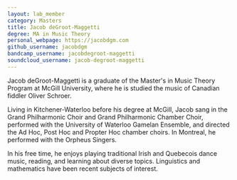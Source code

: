 ```yaml
---
layout: lab_member
category: Masters
title: Jacob deGroot-Maggetti
degree: MA in Music Theory
personal_webpage: https://jacobdgm.com
github_username: jacobdgm
bandcamp_username: jacobdegroot-maggetti
soundcloud_username: jacob-degroot-maggetti
---
```


Jacob deGroot-Maggetti is a graduate of the Master's in Music Theory Program at McGill University, where he is studied the music of Canadian fiddler Oliver Schroer.

Living in Kitchener-Waterloo before his degree at McGill, Jacob sang in the Grand Philharmonic Choir and Grand Philharmonic Chamber Choir, performed with the University of Waterloo Gamelan Ensemble, and directed the Ad Hoc, Post Hoc and Propter Hoc chamber choirs. In Montreal, he performed with the Orpheus Singers.

In his free time, he enjoys playing traditional Irish and Quebecois dance music, reading, and learning about diverse topics. Linguistics and mathematics have been recent subjects of interest.
